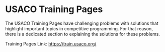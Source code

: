 # USACO Training Pages

The USACO Training Pages have challenging problems with solutions that highlight important topics in competitive programming. For that reason, there is a dedicated section to explaining the solutions for these problems.

Training Pages Link: https://train.usaco.org/
